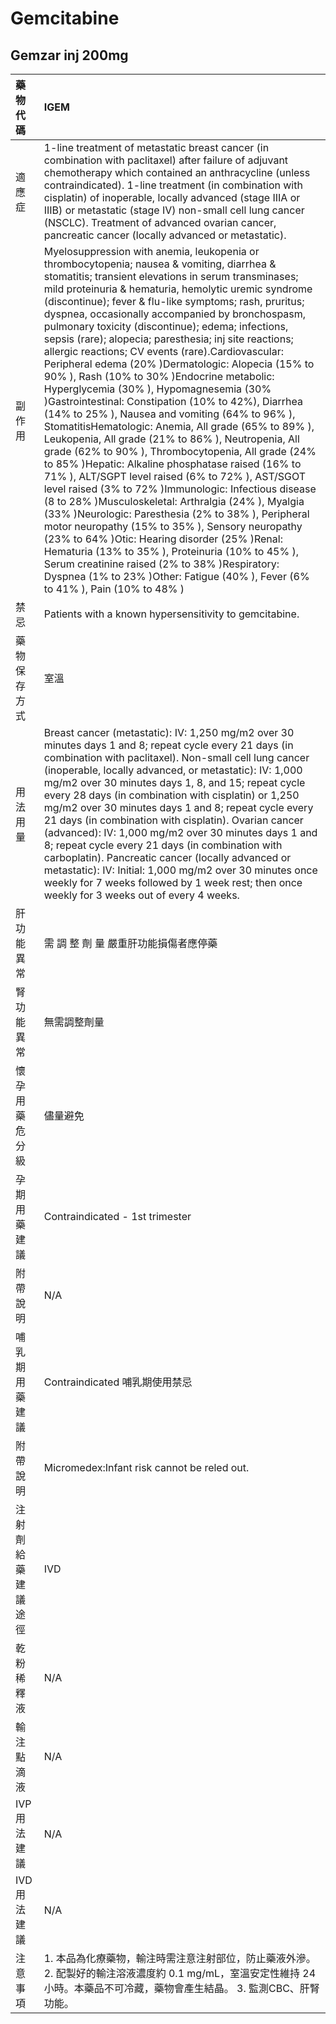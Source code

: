 # Gemcitabine

## Gemzar inj 200mg

| 藥物代碼           | IGEM                                                                                                                                                                                                                                                                                                                                                                                                                                                                                                                                                                                                                                                                                                                                                                                                                                                                                                                                                                                                                                                                                                                                                                                                                                                                                                                                                                                                                                                                                               |
|:-------------------|:---------------------------------------------------------------------------------------------------------------------------------------------------------------------------------------------------------------------------------------------------------------------------------------------------------------------------------------------------------------------------------------------------------------------------------------------------------------------------------------------------------------------------------------------------------------------------------------------------------------------------------------------------------------------------------------------------------------------------------------------------------------------------------------------------------------------------------------------------------------------------------------------------------------------------------------------------------------------------------------------------------------------------------------------------------------------------------------------------------------------------------------------------------------------------------------------------------------------------------------------------------------------------------------------------------------------------------------------------------------------------------------------------------------------------------------------------------------------------------------------------|
| 適應症             | 1-line treatment of metastatic breast cancer (in combination with paclitaxel) after failure of adjuvant chemotherapy which contained an anthracycline (unless contraindicated). 1-line treatment (in combination with cisplatin) of inoperable, locally advanced (stage IIIA or IIIB) or metastatic (stage IV) non-small cell lung cancer (NSCLC). Treatment of advanced ovarian cancer, pancreatic cancer (locally advanced or metastatic).                                                                                                                                                                                                                                                                                                                                                                                                                                                                                                                                                                                                                                                                                                                                                                                                                                                                                                                                                                                                                                                       |
| 副作用             | Myelosuppression with anemia, leukopenia or thrombocytopenia; nausea & vomiting, diarrhea & stomatitis; transient elevations in serum transminases; mild proteinuria & hematuria, hemolytic uremic syndrome (discontinue); fever & flu-like symptoms; rash, pruritus; dyspnea, occasionally accompanied by bronchospasm, pulmonary toxicity (discontinue); edema; infections, sepsis (rare); alopecia; paresthesia; inj site reactions; allergic reactions; CV events (rare).Cardiovascular: Peripheral edema (20% )Dermatologic: Alopecia (15% to 90% ), Rash (10% to 30% )Endocrine metabolic: Hyperglycemia (30% ), Hypomagnesemia (30% )Gastrointestinal: Constipation (10% to 42%), Diarrhea (14% to 25% ), Nausea and vomiting (64% to 96% ), StomatitisHematologic: Anemia, All grade (65% to 89% ), Leukopenia, All grade (21% to 86% ), Neutropenia, All grade (62% to 90% ), Thrombocytopenia, All grade (24% to 85% )Hepatic: Alkaline phosphatase raised (16% to 71% ), ALT/SGPT level raised (6% to 72% ), AST/SGOT level raised (3% to 72% )Immunologic: Infectious disease (8 to 28% )Musculoskeletal: Arthralgia (24% ), Myalgia (33% )Neurologic: Paresthesia (2% to 38% ), Peripheral motor neuropathy (15% to 35% ), Sensory neuropathy (23% to 64% )Otic: Hearing disorder (25% )Renal: Hematuria (13% to 35% ), Proteinuria (10% to 45% ), Serum creatinine raised (2% to 38% )Respiratory: Dyspnea (1% to 23% )Other: Fatigue (40% ), Fever (6% to 41% ), Pain (10% to 48% ) |
| 禁忌               | Patients with a known hypersensitivity to gemcitabine.                                                                                                                                                                                                                                                                                                                                                                                                                                                                                                                                                                                                                                                                                                                                                                                                                                                                                                                                                                                                                                                                                                                                                                                                                                                                                                                                                                                                                                             |
| 藥物保存方式       | 室溫                                                                                                                                                                                                                                                                                                                                                                                                                                                                                                                                                                                                                                                                                                                                                                                                                                                                                                                                                                                                                                                                                                                                                                                                                                                                                                                                                                                                                                                                                               |
| 用法用量           | Breast cancer (metastatic): IV: 1,250 mg/m2 over 30 minutes days 1 and 8; repeat cycle every 21 days (in combination with paclitaxel). Non-small cell lung cancer (inoperable, locally advanced, or metastatic): IV: 1,000 mg/m2 over 30 minutes days 1, 8, and 15; repeat cycle every 28 days (in combination with cisplatin) or 1,250 mg/m2 over 30 minutes days 1 and 8; repeat cycle every 21 days (in combination with cisplatin). Ovarian cancer (advanced): IV: 1,000 mg/m2 over 30 minutes days 1 and 8; repeat cycle every 21 days (in combination with carboplatin). Pancreatic cancer (locally advanced or metastatic): IV: Initial: 1,000 mg/m2 over 30 minutes once weekly for 7 weeks followed by 1 week rest; then once weekly for 3 weeks out of every 4 weeks.                                                                                                                                                                                                                                                                                                                                                                                                                                                                                                                                                                                                                                                                                                                    |
| 肝功能異常         | 需 調 整 劑 量  嚴重肝功能損傷者應停藥                                                                                                                                                                                                                                                                                                                                                                                                                                                                                                                                                                                                                                                                                                                                                                                                                                                                                                                                                                                                                                                                                                                                                                                                                                                                                                                                                                                                                                                             |
| 腎功能異常         | 無需調整劑量                                                                                                                                                                                                                                                                                                                                                                                                                                                                                                                                                                                                                                                                                                                                                                                                                                                                                                                                                                                                                                                                                                                                                                                                                                                                                                                                                                                                                                                                                       |
| 懷孕用藥危分級     | 儘量避免                                                                                                                                                                                                                                                                                                                                                                                                                                                                                                                                                                                                                                                                                                                                                                                                                                                                                                                                                                                                                                                                                                                                                                                                                                                                                                                                                                                                                                                                                           |
| 孕期用藥建議       | Contraindicated - 1st trimester                                                                                                                                                                                                                                                                                                                                                                                                                                                                                                                                                                                                                                                                                                                                                                                                                                                                                                                                                                                                                                                                                                                                                                                                                                                                                                                                                                                                                                                                    |
| 附帶說明           | N/A                                                                                                                                                                                                                                                                                                                                                                                                                                                                                                                                                                                                                                                                                                                                                                                                                                                                                                                                                                                                                                                                                                                                                                                                                                                                                                                                                                                                                                                                                                |
| 哺乳期用藥建議     | Contraindicated 哺乳期使用禁忌                                                                                                                                                                                                                                                                                                                                                                                                                                                                                                                                                                                                                                                                                                                                                                                                                                                                                                                                                                                                                                                                                                                                                                                                                                                                                                                                                                                                                                                                     |
| 附帶說明           | Micromedex:Infant risk cannot be reled out.                                                                                                                                                                                                                                                                                                                                                                                                                                                                                                                                                                                                                                                                                                                                                                                                                                                                                                                                                                                                                                                                                                                                                                                                                                                                                                                                                                                                                                                        |
| 注射劑給藥建議途徑 | IVD                                                                                                                                                                                                                                                                                                                                                                                                                                                                                                                                                                                                                                                                                                                                                                                                                                                                                                                                                                                                                                                                                                                                                                                                                                                                                                                                                                                                                                                                                                |
| 乾粉稀釋液         | N/A                                                                                                                                                                                                                                                                                                                                                                                                                                                                                                                                                                                                                                                                                                                                                                                                                                                                                                                                                                                                                                                                                                                                                                                                                                                                                                                                                                                                                                                                                                |
| 輸注點滴液         | N/A                                                                                                                                                                                                                                                                                                                                                                                                                                                                                                                                                                                                                                                                                                                                                                                                                                                                                                                                                                                                                                                                                                                                                                                                                                                                                                                                                                                                                                                                                                |
| IVP 用法建議       | N/A                                                                                                                                                                                                                                                                                                                                                                                                                                                                                                                                                                                                                                                                                                                                                                                                                                                                                                                                                                                                                                                                                                                                                                                                                                                                                                                                                                                                                                                                                                |
| IVD 用法建議       | N/A                                                                                                                                                                                                                                                                                                                                                                                                                                                                                                                                                                                                                                                                                                                                                                                                                                                                                                                                                                                                                                                                                                                                                                                                                                                                                                                                                                                                                                                                                                |
| 注意事項           | 1. 本品為化療藥物，輸注時需注意注射部位，防止藥液外滲。 2. 配製好的輸注溶液濃度約 0.1 mg/mL，室溫安定性維持 24 小時。本藥品不可冷藏，藥物會產生結晶。 3. 監測CBC、肝腎功能。                                                                                                                                                                                                                                                                                                                                                                                                                                                                                                                                                                                                                                                                                                                                                                                                                                                                                                                                                                                                                                                                                                                                                                                                                                                                                                                       |

